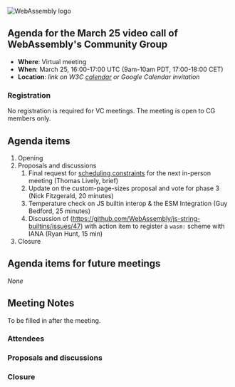 ![WebAssembly logo](/images/WebAssembly.png)

## Agenda for the March 25 video call of WebAssembly's Community Group

- **Where**: Virtual meeting
- **When**: March 25, 16:00-17:00 UTC (9am-10am PDT, 17:00-18:00 CET)
- **Location**: *link on W3C [calendar](https://www.w3.org/groups/cg/webassembly/calendar/) or Google Calendar invitation*

### Registration

No registration is required for VC meetings. The meeting is open to CG members only.

## Agenda items

1. Opening
1. Proposals and discussions
   1. Final request for [scheduling constraints](https://github.com/WebAssembly/meetings/issues/1781) for the next in-person meeting (Thomas Lively, brief)
   1. Update on the custom-page-sizes proposal and vote for phase 3 (Nick Fitzgerald, 20 minutes)
   1. Temperature check on JS builtin interop & the ESM Integration (Guy Bedford, 25 minutes)
   1. Discussion of (https://github.com/WebAssembly/js-string-builtins/issues/47) with action item to register a `wasm:` scheme with IANA (Ryan Hunt, 15 min)
1. Closure

## Agenda items for future meetings

*None*

## Meeting Notes

To be filled in after the meeting.

### Attendees

### Proposals and discussions

### Closure
